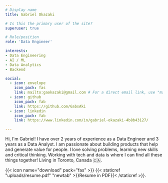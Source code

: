 ```yaml
---
# Display name
title: Gabriel Okazaki

# Is this the primary user of the site?
superuser: true

# Role/position
role: 'Data Engineer'

interests:
- Data Engineering
- AI / ML
- Data Analytics
- Backend

social:
  - icon: envelope
    icon_pack: fas
    link: mailto:gaokazaki@gmail.com # For a direct email link, use "mailto:test@example.org".
  - icon: github
    icon_pack: fab
    link: https://github.com/GabsAki
  - icon: linkedin
    icon_pack: fab
    link: https://www.linkedin.com/in/gabriel-okazaki-4b8b43127/

---
```


Hi, I'm Gabriel! I have over 2 years of experience as a Data Engineer and 3 years as a Data Analyst. I am passionate about building products that help and generate value for people. I love solving problems, learning new skills and critical thinking. Working with tech and data is where I can find all these things together! Living in Toronto, Canada 🇨🇦.

{{< icon name="download" pack="fas" >}} {{< staticref "uploads/resume.pdf" "newtab" >}}Resume in PDF{{< /staticref >}}.
